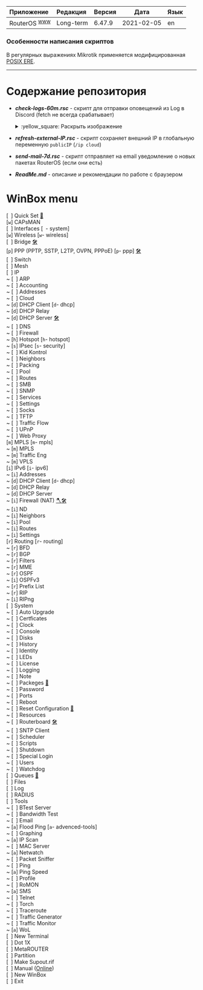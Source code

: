 [License]: //creativecommons.org/licenses/by-nc-sa/4.0/deed.ru

|Приложение|Редакция|Версия|Дата|Язык
|:--- |:--- |:--- |:---:|:--- 
|RouterOS <sup>[www]</sup>|Long-term|6.47.9|2021-02-05|en

[www]: //mikrotik.com/download "Site"

### Особенности написания скриптов

В регулярных выражениях Mikrotik применяется модифицированная [POSIX ERE].

[POSIX ERE]: //github.com/remram44/regex-cheatsheet/issues/21

---
# Содержание репозитория

- ***check-logs-60m.rsc*** - скрипт для отправки оповещений из Log в Discord (fetch не всегда срабатывает)  
	<details>
	<summary>:yellow_square: Раскрыть изображение</summary><br />
	
	![discord-logs-send](images/mikrotik_check.png?raw=true)
	
	</details>
- ***refresh-external-IP.rsc*** - скрипт сохраняет внешний IP в глобальную переменную `publicIP` (`/ip cloud`)
- ***send-mail-7d.rsc*** - скрипт отправляет на email уведомление о новых пакетах RouterOS (если они есть)
- ***ReadMe.md*** - описание и рекомендации по работе с браузером


# WinBox menu

[` `] Quick Set [:wrench:](https://youtu.be/fWfEJREoq3g?t=53m49s)  
[`w`] CAPsMAN  
[` `] Interfaces [` `- system]  
[`w`] Wireless [`w`- wireless]  
[` `] Bridge [:hammer_and_wrench:](https://youtu.be/fWfEJREoq3g?t=1h07m24s)  
[`p`] PPP (PPTP, SSTP, L2TP, OVPN, PPPoE) [`p`- ppp] [:hammer_and_wrench:](https://youtu.be/fWfEJREoq3g?t=1h04m49s)  
[` `] Switch  
[` `] Mesh  
[` `] IP  
~	[` `] ARP  
~	[` `] Accounting  
~	[` `] Addresses  
~	[` `] Cloud  
~	[`d`] DHCP Client [`d`- dhcp]  
~	[`d`] DHCP Relay  
~	[`d`] DHCP Server [:hammer_and_wrench:](https://youtu.be/fWfEJREoq3g?t=1h12m53s)  
~	[` `] DNS  
~	[` `] Firewall  
~	[`h`] Hotspot [`h`- hotspot]  
~	[`s`] IPsec [`s`- security]  
~	[` `] Kid Kontrol  
~	[` `] Neighbors  
~	[` `] Packing  
~	[` `] Pool  
~	[` `] Routes  
~	[` `] SMB  
~	[` `] SNMP  
~	[` `] Services  
~	[` `] Settings  
~	[` `] Socks  
~	[` `] TFTP  
~	[` `] Traffic Flow  
~	[` `] UPnP  
~	[` `] Web Proxy  
[`m`] MPLS [`m`- mpls]  
~	[`m`] MPLS  
~	[`m`] Traffic Eng  
~	[`m`] VPLS  
[`i`] IPv6 [`i`- ipv6]  
~	[`i`] Addresses  
~	[`d`] DHCP Client [`d`- dhcp]  
~	[`d`] DHCP Relay  
~	[`d`] DHCP Server  
~	[`i`] Firewall (NAT) [:axe:](https://youtu.be/fWfEJREoq3g?t=59m58s)[:hammer_and_wrench:](https://youtu.be/fWfEJREoq3g?t=1h13m45s)  
~	[`i`] ND  
~	[`i`] Neighbors  
~	[`i`] Pool  
~	[`i`] Routes  
~	[`i`] Settings  
[`r`] Routing [`r`- routing]  
~	[`r`] BFD  
~	[`r`] BGP  
~	[`r`] Filters  
~	[`r`] MME  
~	[`r`] OSPF  
~	[`i`] OSPFv3  
~	[`r`] Prefix List  
~	[`r`] RIP  
~	[`i`] RIPng  
[` `] System  
~	[` `] Auto Upgrade  
~	[` `] Certficates  
~	[` `] Clock  
~	[` `] Console  
~	[` `] Disks  
~	[` `] History  
~	[` `] Identity  
~	[` `] LEDs  
~	[` `] License  
~	[` `] Logging  
~	[` `] Note  
~	[` `] Packeges [:hammer:](https://youtu.be/fWfEJREoq3g?t=44m38s)  
~	[` `] Password  
~	[` `] Ports  
~	[` `] Reboot  
~	[` `] Reset Configuration [:wrench:](https://youtu.be/fWfEJREoq3g?t=1h39m56s)  
~	[` `] Resources  
~	[` `] Routerboard [:hammer_and_wrench:](https://youtu.be/fWfEJREoq3g?t=49m51s)  
~	[` `] SNTP Client  
~	[` `] Scheduler  
~	[` `] Scripts  
~	[` `] Shutdown  
~	[` `] Special Login  
~	[` `] Users  
~	[` `] Watchdog  
[` `] Queues [:wrench:](https://youtu.be/fWfEJREoq3g?t=1h32m46s)  
[` `] Files  
[` `] Log  
[` `] RADIUS  
[` `] Tools  
~	[` `] BTest Server  
~	[` `] Bandwidth Test  
~	[` `] Email  
~	[`a`] Flood Ping [`a`- advenced-tools]  
~	[` `] Graphing  
~	[`a`] IP Scan  
~	[` `] MAC Server  
~	[`a`] Netwatch  
~	[` `] Packet Sniffer  
~	[` `] Ping  
~	[`a`] Ping Speed  
~	[` `] Profile  
~	[` `] RoMON  
~	[`a`] SMS  
~	[` `] Telnet  
~	[` `] Torch  
~	[` `] Traceroute  
~	[` `] Traffic Generator  
~	[` `] Traffic Monitor  
~	[`a`] WoL  
[` `] New Terminal  
[` `] Dot 1X  
[` `] MetaROUTER  
[` `] Partition  
[` `] Make Supout.rif  
[` `] Manual ([Online](//help.mikrotik.com/docs/))  
[` `] New WinBox  
[` `] Exit  

#
